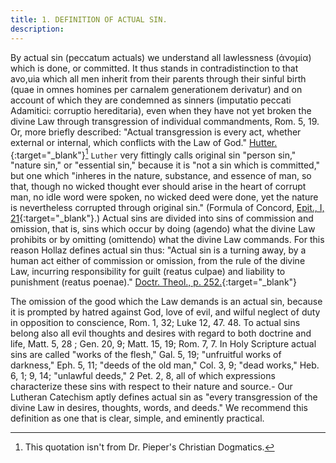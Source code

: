 ```yaml
---
title: 1. DEFINITION OF ACTUAL SIN.
description: 
---
```


By actual sin (peccatum actuals) we understand all lawlessness (ἀνομία) which is done, or committed. It thus stands in contradistinction to that avo,uia which all men inherit from their parents through their sinful birth (quae in omnes homines per carnalem generationem derivatur) and on account of which they are condemned as sinners (imputatio peccati Adamitici: corruptio hereditaria), even when they have not yet broken the divine Law through transgression of individual commandments, Rom. 5, 19. Or, more briefly described: "Actual transgression is every act, whether external or internal, which conflicts with the Law of God." [Hutter.](https://www.prdl.org/author_view.php?s=260&limit=20&a_id=572&sort=){:target="_blank"}[^1] `Luther` very fittingly calls original sin "person sin," "nature sin," or "essential sin," because it is "not a sin which is committed," but one which "inheres in the nature, substance, and essence of man, so that, though no wicked thought ever should arise in the heart of corrupt man, no idle word were spoken, no wicked deed were done, yet the nature is nevertheless corrupted through original sin." (Formula of Concord, [Epit., I, 21](https://boc.confident.faith/ep-i-0021){:target="_blank"}.) Actual sins are divided into sins of commission and omission, that is, sins which occur by doing (agendo) what the divine Law prohibits or by omitting (omittendo) what the divine Law commands. For this reason Hollaz defines actual sin thus: "Actual sin is a turning away, by a human act either of commission or omission, from the rule of the divine Law, incurring responsibility for guilt (reatus culpae) and liability to punishment (reatus poenae)." [Doctr. Theol., p. 252.](https://archive.org/details/doctrinaltheolog00schmuoft/page/n259/mode/2up){:target="_blank"}

The omission of the good which the Law demands is an actual sin, because it is prompted by hatred against God, love of evil, and wilful neglect of duty in opposition to conscience, Rom. 1, 32; Luke 12, 47. 48. To actual sins belong also all evil thoughts and desires with regard to both doctrine and life, Matt. 5, 28 ; Gen. 20, 9; Matt. 15, 19; Rom. 7, 7. In Holy Scripture actual sins are called "works of the flesh," Gal. 5, 19; "unfruitful works of darkness," Eph. 5, 11; "deeds of the old man," Col. 3, 9; "dead works," Heb. 6, 1; 9, 14; "unlawful deeds," 2 Pet. 2, 8, all of which expressions characterize these sins with respect to their nature and source.- Our Lutheran Catechism aptly defines actual sin as "every transgression of the divine Law in desires, thoughts, words, and deeds." We recommend this definition as one that is clear, simple, and eminently practical.

[^1]: This quotation isn't from Dr. Pieper's Christian Dogmatics.